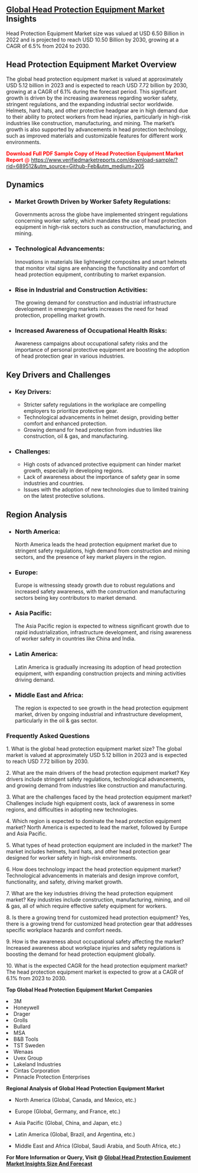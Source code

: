 <h2><a href="https://www.verifiedmarketreports.com/download-sample/?rid=689512&amp;utm_source=Github&amp;utm_medium=205" target="_blank">Global Head Protection Equipment Market</a> Insights</h2><p>Head Protection Equipment Market size was valued at USD 6.50 Billion in 2022 and is projected to reach USD 10.50 Billion by 2030, growing at a CAGR of 6.5% from 2024 to 2030.</p><p> <h2>Head Protection Equipment Market Overview</h2> <p>The global head protection equipment market is valued at approximately USD 5.12 billion in 2023 and is expected to reach USD 7.72 billion by 2030, growing at a CAGR of 6.1% during the forecast period. This significant growth is driven by the increasing awareness regarding worker safety, stringent regulations, and the expanding industrial sector worldwide. Helmets, hard hats, and other protective headgear are in high demand due to their ability to protect workers from head injuries, particularly in high-risk industries like construction, manufacturing, and mining. The market’s growth is also supported by advancements in head protection technology, such as improved materials and customizable features for different work environments.</p> <p><p><span class=""><span style="color: #ff0000;"><strong>Download Full PDF Sample Copy of Head Protection Equipment Market Report</strong> @ </span><a href="https://www.verifiedmarketreports.com/download-sample/?rid=689512&amp;utm_source=Github-Feb&amp;utm_medium=205" target="_blank">https://www.verifiedmarketreports.com/download-sample/?rid=689512&amp;utm_source=Github-Feb&amp;utm_medium=205</a></span></p></p> <h2>Dynamics</h2> <ul> <li><h3>Market Growth Driven by Worker Safety Regulations:</h3> Governments across the globe have implemented stringent regulations concerning worker safety, which mandates the use of head protection equipment in high-risk sectors such as construction, manufacturing, and mining.</li> <li><h3>Technological Advancements:</h3> Innovations in materials like lightweight composites and smart helmets that monitor vital signs are enhancing the functionality and comfort of head protection equipment, contributing to market expansion.</li> <li><h3>Rise in Industrial and Construction Activities:</h3> The growing demand for construction and industrial infrastructure development in emerging markets increases the need for head protection, propelling market growth.</li> <li><h3>Increased Awareness of Occupational Health Risks:</h3> Awareness campaigns about occupational safety risks and the importance of personal protective equipment are boosting the adoption of head protection gear in various industries.</li> </ul> <h2>Key Drivers and Challenges</h2> <ul> <li><h3>Key Drivers:</h3> <ul> <li>Stricter safety regulations in the workplace are compelling employers to prioritize protective gear.</li> <li>Technological advancements in helmet design, providing better comfort and enhanced protection.</li> <li>Growing demand for head protection from industries like construction, oil & gas, and manufacturing.</li> </ul> </li> <li><h3>Challenges:</h3> <ul> <li>High costs of advanced protective equipment can hinder market growth, especially in developing regions.</li> <li>Lack of awareness about the importance of safety gear in some industries and countries.</li> <li>Issues with the adoption of new technologies due to limited training on the latest protective solutions.</li> </ul> </li> </ul> <h2>Region Analysis</h2> <ul> <li><h3>North America:</h3> North America leads the head protection equipment market due to stringent safety regulations, high demand from construction and mining sectors, and the presence of key market players in the region.</li> <li><h3>Europe:</h3> Europe is witnessing steady growth due to robust regulations and increased safety awareness, with the construction and manufacturing sectors being key contributors to market demand.</li> <li><h3>Asia Pacific:</h3> The Asia Pacific region is expected to witness significant growth due to rapid industrialization, infrastructure development, and rising awareness of worker safety in countries like China and India.</li> <li><h3>Latin America:</h3> Latin America is gradually increasing its adoption of head protection equipment, with expanding construction projects and mining activities driving demand.</li> <li><h3>Middle East and Africa:</h3> The region is expected to see growth in the head protection equipment market, driven by ongoing industrial and infrastructure development, particularly in the oil & gas sector.</li> </ul> <h3>Frequently Asked Questions</h3> <p>1. What is the global head protection equipment market size? The global market is valued at approximately USD 5.12 billion in 2023 and is expected to reach USD 7.72 billion by 2030.</p> <p>2. What are the main drivers of the head protection equipment market? Key drivers include stringent safety regulations, technological advancements, and growing demand from industries like construction and manufacturing.</p> <p>3. What are the challenges faced by the head protection equipment market? Challenges include high equipment costs, lack of awareness in some regions, and difficulties in adopting new technologies.</p> <p>4. Which region is expected to dominate the head protection equipment market? North America is expected to lead the market, followed by Europe and Asia Pacific.</p> <p>5. What types of head protection equipment are included in the market? The market includes helmets, hard hats, and other head protection gear designed for worker safety in high-risk environments.</p> <p>6. How does technology impact the head protection equipment market? Technological advancements in materials and design improve comfort, functionality, and safety, driving market growth.</p> <p>7. What are the key industries driving the head protection equipment market? Key industries include construction, manufacturing, mining, and oil & gas, all of which require effective safety equipment for workers.</p> <p>8. Is there a growing trend for customized head protection equipment? Yes, there is a growing trend for customized head protection gear that addresses specific workplace hazards and comfort needs.</p> <p>9. How is the awareness about occupational safety affecting the market? Increased awareness about workplace injuries and safety regulations is boosting the demand for head protection equipment globally.</p> <p>10. What is the expected CAGR for the head protection equipment market? The head protection equipment market is expected to grow at a CAGR of 6.1% from 2023 to 2030.</p> </p><p><strong>Top Global Head Protection Equipment Market Companies</strong></p><div data-test-id=""><p><li>3M</li><li> Honeywell</li><li> Drager</li><li> Grolls</li><li> Bullard</li><li> MSA</li><li> B&B Tools</li><li> TST Sweden</li><li> Wenaas</li><li> Uvex Group</li><li> Lakeland Industries</li><li> Cintas Corporation</li><li> Pinnacle Protection Enterprises</li></p><div><strong>Regional Analysis of&nbsp;Global Head Protection Equipment Market</strong></div><ul><li dir="ltr"><p dir="ltr">North America&nbsp;(Global, Canada, and Mexico, etc.)</p></li><li dir="ltr"><p dir="ltr">Europe (Global, Germany, and France, etc.)</p></li><li dir="ltr"><p dir="ltr">Asia Pacific&nbsp;(Global, China, and Japan, etc.)</p></li><li dir="ltr"><p dir="ltr">Latin America&nbsp;(Global, Brazil, and Argentina, etc.)</p></li><li dir="ltr">Middle East and Africa&nbsp;(Global, Saudi Arabia, and South Africa, etc.)</li></ul><p><strong>For More Information or Query, Visit @&nbsp;</strong><strong><a href="https://www.verifiedmarketreports.com/product/head-protection-equipment-market/?utm_source=Github&amp;utm_medium=205" target="_blank">Global Head Protection Equipment Market Insights Size And Forecast</a></strong></p></div>

